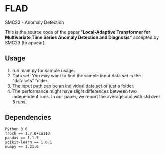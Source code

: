 # FLAD
SMC23 - Anomaly Detection

This is the source code of the paper  **"Local-Adaptive Transformer for Multivariate Time Series Anomaly Detection and Diagnosis"** accepted by SMC23 (to appear).

[//]: # "## Citation"

[//]: # "Please cite our paper if you find this code is useful.  "

[//]: # "Zhou Xiaohui, Wang Yijie, Xu Hongzuo, Liu Mingyu. Local-Adaptive Transformer for Multivariate Time Series Anomaly Detection and Diagnosis"

## Usage
1. run main.py for sample usage. 
2. Data set: You may want to find the sample input data set in the "datasets" folder.
3. The input path can be an individual data set or just a folder.  
4. The performance might have slight differences between two independent runs. In our paper, we report the average auc with std over 5 runs. 


## Dependencies
```
Python 3.6
Troch == 1.7.0+cu110
pandas == 1.1.5
scikit-learn == 1.0.1
numpy == 1.21.6
```